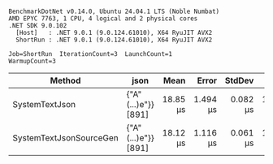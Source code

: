 ```

BenchmarkDotNet v0.14.0, Ubuntu 24.04.1 LTS (Noble Numbat)
AMD EPYC 7763, 1 CPU, 4 logical and 2 physical cores
.NET SDK 9.0.102
  [Host]   : .NET 9.0.1 (9.0.124.61010), X64 RyuJIT AVX2
  ShortRun : .NET 9.0.1 (9.0.124.61010), X64 RyuJIT AVX2

Job=ShortRun  IterationCount=3  LaunchCount=1  
WarmupCount=3  

```
| Method                  | json                | Mean     | Error    | StdDev   | Min      | Max      | Gen0   | Allocated |
|------------------------ |-------------------- |---------:|---------:|---------:|---------:|---------:|-------:|----------:|
| SystemTextJson          | {&quot;A&quot;(...)e&quot;}} [891] | 18.85 μs | 1.494 μs | 0.082 μs | 18.80 μs | 18.95 μs | 0.1831 |   3.22 KB |
| SystemTextJsonSourceGen | {&quot;A&quot;(...)e&quot;}} [891] | 18.12 μs | 1.116 μs | 0.061 μs | 18.06 μs | 18.18 μs | 0.1831 |   3.22 KB |
